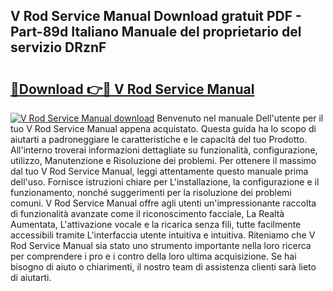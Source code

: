 ## V Rod Service Manual Download gratuit PDF - Part-89d Italiano Manuale del proprietario del servizio DRznF

# <h2><a href="http://dfbihrn.blite.top/?on=V+Rod+Service+Manual">🔗Download 👉🔴 V Rod Service Manual</a></h2>

[![V Rod Service Manual download](https://i.imgur.com/lujVjoI.png)](http://dfbihrn.blite.top/?on=V+Rod+Service+Manual)
Benvenuto nel manuale Dell'utente per il tuo V Rod Service Manual appena acquistato. Questa guida ha lo scopo di aiutarti a padroneggiare le caratteristiche e le capacità del tuo Prodotto. All'interno troverai informazioni dettagliate su funzionalità, configurazione, utilizzo, Manutenzione e Risoluzione dei problemi. Per ottenere il massimo dal tuo V Rod Service Manual, leggi attentamente questo manuale prima dell'uso. Fornisce istruzioni chiare per L'installazione, la configurazione e il funzionamento, nonché suggerimenti per la risoluzione dei problemi comuni. V Rod Service Manual offre agli utenti un'impressionante raccolta di funzionalità avanzate come il riconoscimento facciale, La Realtà Aumentata, L'attivazione vocale e la ricarica senza fili, tutte facilmente accessibili tramite L'interfaccia utente intuitiva e intuitiva. Riteniamo che V Rod Service Manual sia stato uno strumento importante nella loro ricerca per comprendere i pro e i contro della loro ultima acquisizione. Se hai bisogno di aiuto o chiarimenti, il nostro team di assistenza clienti sarà lieto di aiutarti.
